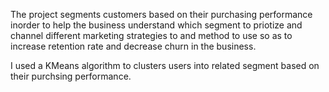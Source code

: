 The project segments customers based on their purchasing performance inorder to help the business understand which segment to priotize and channel different marketing strategies to and method to use so as to increase retention rate and decrease churn in the business.

I used a KMeans algorithm to clusters users into related segment based on their purchsing performance.
